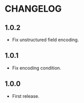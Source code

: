 # CHANGELOG

## 1.0.2

* Fix unstructured field encoding.

## 1.0.1

* Fix encoding condition.

## 1.0.0

* First release.
